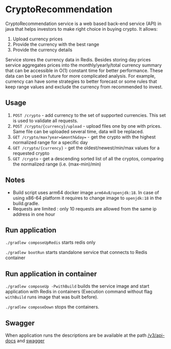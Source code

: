 # CryptoRecommendation
CryptoRecommendation service is a web based back-end service (API) in java that helps investors to make right choice in buying crypto. It allows:
1. Upload currency prices
2. Provide the currency with the best range
3. Provide the currency details

Service stores the currency data in Redis. Besides storing day prices service aggregates prices into the monthly/yearly/total 
currency summary that can be accessible in O(1) constant time for better performance. These data can be used in future 
for more complicated analysis. For example, currency can have some strategies to better forecast or some rules 
that keep range values and exclude the currency from recommended to invest.  

## Usage 
1. `POST /crypto` - add currency to the set of supported currencies. This set is used to validate all requests. 
2. `POST /crypto/{currency}/upload` - upload files one by one with prices. Same file can be uploaded several time, data will be replaced.
3. `GET /crypto/max?year=&month&day=` - get the crypto with the highest normalized range for a specific day 
4. `GET /crypto/{currency}` - get the oldest/newest/min/max values for a requested crypto
5. `GET /crypto` - get a descending sorted list of all the cryptos, comparing the normalized range (i.e. (max-min)/min)

## Notes

- Build script uses arm64 docker image `arm64v8/openjdk:18`. In case of using x86-64 platform it requires to change image to `openjdk:18` in the build.gradle.
- Requests are limited : only 10 requests are allowed from the same ip address in one hour

## Run application

`./gradlew composeUpRedis` starts redis only

`./gradlew bootRun` starts standalone service that connects to Redis container

## Run application in container

`./gradlew composeUp -PwithBuild` builds the service image and start application with Redis in containers (Execution command without flag `withBuild` runs image that was built before).

`./gradlew composeDown` stops the containers.

## Swagger

When application runs the descriptions are be available at the path [/v3/api-docs](http://localhost:8080/v3/api-docs) and [swagger](http://localhost:8080/swagger-ui/index.html)

